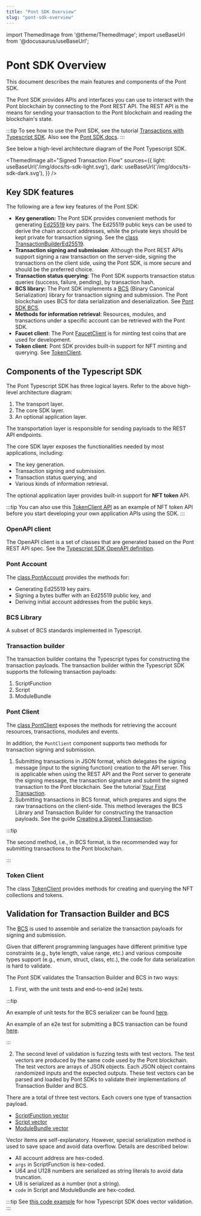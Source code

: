 ```yaml
---
title: "Pont SDK Overview"
slug: "pont-sdk-overview"
---
```


import ThemedImage from '@theme/ThemedImage';
import useBaseUrl from '@docusaurus/useBaseUrl';

# Pont SDK Overview

This document describes the main features and components of the Pont SDK.

The Pont SDK provides APIs and interfaces you can use to interact with the Pont blockchain by connecting to the Pont REST API. The REST API is the means for sending your transaction to the Pont blockchain and reading the blockchain's state. 

:::tip
To see how to use the Pont SDK, see the tutorial [Transactions with Typescript SDK](/sdks/transactions-with-ts-sdk). Also see the [Pont SDK docs](https://aptos-labs.github.io/ts-sdk-doc/).
:::

See below a high-level architecture diagram of the Pont Typescript SDK.

<ThemedImage
alt="Signed Transaction Flow"
sources={{
    light: useBaseUrl('/img/docs/ts-sdk-light.svg'),
    dark: useBaseUrl('/img/docs/ts-sdk-dark.svg'),
  }}
/>

## Key SDK features

The following are a few key features of the Pont SDK:

- **Key generation:** The Pont SDK provides convenient methods for generating [Ed25519](https://ed25519.cr.yp.to/) key pairs. The Ed25519 public keys can be used to derive the chain account addresses, while the private keys should be kept private for transaction signing. See the [class TransactionBuilderEd25519](https://aptos-labs.github.io/ts-sdk-doc/classes/TransactionBuilderEd25519.html).
- **Transaction signing and submission**: Although the Pont REST APIs support signing a raw transaction on the server-side, signing the transactions on the client side, using the Pont SDK, is more secure and should be the preferred choice. 
- **Transaction status querying**: The Pont SDK supports transaction status queries (success, failure, pending), by transaction hash.
- **BCS library:** The Pont SDK implements a [BCS](https://docs.rs/bcs/latest/bcs/) (Binary Canonical Serialization) library for transaction signing and submission. The Pont blockchain uses BCS for data serialization and deserialization. See [Pont SDK BCS](https://aptos-labs.github.io/ts-sdk-doc/modules/BCS.html).
- **Methods for information retrieval**: Resources, modules, and transactions under a specific account can be retrieved with the Pont SDK.
- **Faucet client**: The Pont [FaucetClient](https://aptos-labs.github.io/ts-sdk-doc/classes/FaucetClient.html) is for minting test coins that are used for development.
- **Token client**: Pont SDK provides built-in support for NFT minting and querying. See [TokenClient](https://aptos-labs.github.io/ts-sdk-doc/classes/TokenClient.html).


## Components of the Typescript SDK

The Pont Typescript SDK has three logical layers. Refer to the above high-level architecture diagram:

1. The transport layer.
2. The core SDK layer.
3. An optional application layer. 

The transportation layer is responsible for sending payloads to the REST API endpoints.

The core SDK layer exposes the functionalities needed by most applications, including:

- The key generation.
- Transaction signing and submission.
- Transaction status querying, and
- Various kinds of information retrieval.

The optional application layer provides built-in support for **NFT token** API. 

:::tip
You can also use this [TokenClient API](https://aptos-labs.github.io/ts-sdk-doc/classes/TokenClient.html) as an example of NFT token API before you start developing your own application APIs using the SDK.
:::

### OpenAPI client

The OpenAPI client is a set of classes that are generated based on the Pont REST API spec. See the [Typescript SDK OpenAPI definition](https://aptos-labs.github.io/ts-sdk-doc/).

### Pont Account

The [class PontAccount](https://aptos-labs.github.io/ts-sdk-doc/classes/PontAccount.html) provides the methods for:

- Generating Ed25519 key pairs.
- Signing a bytes buffer with an Ed25519 public key, and 
- Deriving initial account addresses from the public keys.

### BCS Library

A subset of BCS standards implemented in Typescript.

### Transaction builder

The transaction builder contains the Typescript types for constructing the transaction payloads. The transaction builder within the Typescript SDK supports the following transaction payloads:

1. ScriptFunction
2. Script
3. ModuleBundle

### Pont Client

The [class PontClient](https://aptos-labs.github.io/ts-sdk-doc/classes/PontClient.html) exposes the methods for retrieving the account resources, transactions, modules and events.

In addition, the `PontClient` component supports two methods for transaction signing and submission.

1. Submitting transactions in JSON format, which delegates the signing message (input to the signing function) creation to the API server. This is applicable when using the REST API and the Pont server to generate the signing message, the transaction signature and submit the signed transaction to the Pont blockchain. See the tutorial [Your First Transaction](/tutorials/first-transaction.md).
2. Submitting transactions in BCS format, which prepares and signs the raw transactions on the client-side. This method leverages the BCS Library and Transaction Builder for constructing the transaction payloads. See the guide [Creating a Signed Transaction](/guides/sign-a-transaction.md).

:::tip

The second method, i.e., in BCS format, is the recommended way for submitting transactions to the Pont blockchain.

:::

### Token Client

The class [TokenClient](https://aptos-labs.github.io/ts-sdk-doc/classes/TokenClient.html) provides methods for creating and querying the NFT collections and tokens.

## Validation for Transaction Builder and BCS

The [BCS](https://docs.rs/bcs/latest/bcs/) is used to assemble and serialize the transaction payloads for signing and submission.

Given that different programming languages have different primitive type constraints (e.g., byte length, value range, etc.) and various composite types support (e.g., enum, struct, class, etc.), the code for data serialization is hard to validate.

The Pont SDK validates the Transaction Builder and BCS in two ways:

1. First, with the unit tests and end-to-end (e2e) tests.

:::tip

An example of unit tests for the BCS serializer can be found [here](https://github.com/aptos-labs/pont-core/blob/main/ecosystem/typescript/sdk/src/transaction_builder/bcs/serializer.test.ts).

An example of an e2e test for submitting a BCS transaction can be found [here](https://github.com/aptos-labs/pont-core/blob/main/ecosystem/typescript/sdk/src/pont_client.test.ts#L88).

:::

2. The second level of validation is fuzzing tests with test vectors. The test vectors are produced by the same code used by the Pont blockchain. The test vectors are arrays of JSON objects. Each JSON object contains randomized inputs and the expected outputs. These test vectors can be parsed and loaded by Pont SDKs to validate their implementations of Transaction Builder and BCS.

There are a total of three test vectors. Each covers one type of transaction payload.

- [ScriptFunction vector](https://github.com/aptos-labs/pont-core/blob/main/api/goldens/pont_api__tests__transaction_vector_test__test_entry_function_payload.json)
- [Script vector](https://github.com/aptos-labs/pont-core/blob/main/api/goldens/pont_api__tests__transaction_vector_test__test_script_payload.json)
- [ModuleBundle vector](https://github.com/aptos-labs/pont-core/blob/main/api/goldens/pont_api__tests__transaction_vector_test__test_module_payload.json)

Vector items are self-explanatory. However, special serialization method is used to save space and avoid data overflow. Details are described below:

- All account address are hex-coded.
- `args` in ScriptFunction is hex-coded.
- U64 and U128 numbers are serialized as string literals to avoid data truncation.
- U8 is serialized as a number (not a string).
- `code` in Script and ModuleBundle are hex-coded.

:::tip
See [this code example](https://github.com/aptos-labs/pont-core/blob/main/ecosystem/typescript/sdk/src/transaction_builder/transaction_vector.test.ts) for how Typescript SDK does vector validation.
:::

